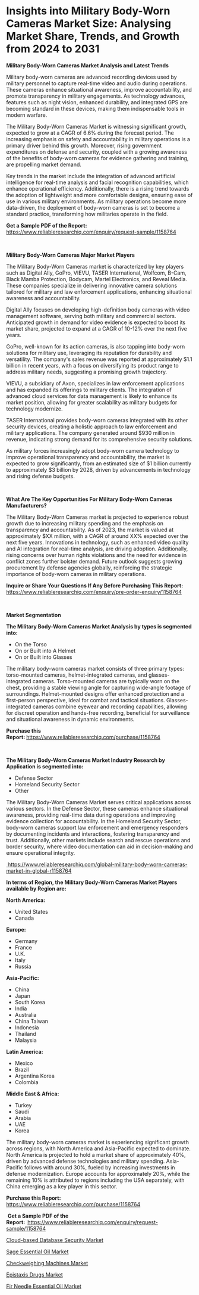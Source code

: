 <p><h1>Insights into Military Body-Worn Cameras Market Size: Analysing Market Share, Trends, and Growth from 2024 to 2031</h1></p><p><strong>Military Body-Worn Cameras Market Analysis and Latest Trends</strong></p>
<p><p>Military body-worn cameras are advanced recording devices used by military personnel to capture real-time video and audio during operations. These cameras enhance situational awareness, improve accountability, and promote transparency in military engagements. As technology advances, features such as night vision, enhanced durability, and integrated GPS are becoming standard in these devices, making them indispensable tools in modern warfare.</p><p>The Military Body-Worn Cameras Market is witnessing significant growth, expected to grow at a CAGR of 6.6% during the forecast period. The increasing emphasis on safety and accountability in military operations is a primary driver behind this growth. Moreover, rising government expenditures on defense and security, coupled with a growing awareness of the benefits of body-worn cameras for evidence gathering and training, are propelling market demand.</p><p>Key trends in the market include the integration of advanced artificial intelligence for real-time analysis and facial recognition capabilities, which enhance operational efficiency. Additionally, there is a rising trend towards the adoption of lightweight and more comfortable designs, ensuring ease of use in various military environments. As military operations become more data-driven, the deployment of body-worn cameras is set to become a standard practice, transforming how militaries operate in the field.</p></p>
<p><strong>Get a Sample PDF of the Report:&nbsp;</strong> <a href="https://www.reliableresearchiq.com/enquiry/request-sample/1158764?utm_campaign=121&utm_medium=2&utm_source=Github&utm_content=ia&utm_term=26122024&utm_id=military-body-worn-cameras">https://www.reliableresearchiq.com/enquiry/request-sample/1158764</a></p>
<p>&nbsp;</p>
<p><strong>Military Body-Worn Cameras Major Market Players</strong></p>
<p><p>The Military Body-Worn Cameras market is characterized by key players such as Digital Ally, GoPro, VIEVU, TASER International, Wolfcom, B-Cam, Black Mamba Protection, Bodycam, Martel Electronics, and Reveal Media. These companies specialize in delivering innovative camera solutions tailored for military and law enforcement applications, enhancing situational awareness and accountability.</p><p>Digital Ally focuses on developing high-definition body cameras with video management software, serving both military and commercial sectors. Anticipated growth in demand for video evidence is expected to boost its market share, projected to expand at a CAGR of 10-12% over the next five years.</p><p>GoPro, well-known for its action cameras, is also tapping into body-worn solutions for military use, leveraging its reputation for durability and versatility. The company's sales revenue was reported at approximately $1.1 billion in recent years, with a focus on diversifying its product range to address military needs, suggesting a promising growth trajectory.</p><p>VIEVU, a subsidiary of Axon, specializes in law enforcement applications and has expanded its offerings to military clients. The integration of advanced cloud services for data management is likely to enhance its market position, allowing for greater scalability as military budgets for technology modernize.</p><p>TASER International provides body-worn cameras integrated with its other security devices, creating a holistic approach to law enforcement and military applications. The company generated around $930 million in revenue, indicating strong demand for its comprehensive security solutions.</p><p>As military forces increasingly adopt body-worn camera technology to improve operational transparency and accountability, the market is expected to grow significantly, from an estimated size of $1 billion currently to approximately $3 billion by 2028, driven by advancements in technology and rising defense budgets.</p></p>
<p>&nbsp;</p>
<p><strong>What Are The Key Opportunities For Military Body-Worn Cameras Manufacturers?</strong></p>
<p><p>The Military Body-Worn Cameras market is projected to experience robust growth due to increasing military spending and the emphasis on transparency and accountability. As of 2023, the market is valued at approximately $XX million, with a CAGR of around XX% expected over the next five years. Innovations in technology, such as enhanced video quality and AI integration for real-time analysis, are driving adoption. Additionally, rising concerns over human rights violations and the need for evidence in conflict zones further bolster demand. Future outlook suggests growing procurement by defense agencies globally, reinforcing the strategic importance of body-worn cameras in military operations.</p></p>
<p><strong>Inquire or Share Your Questions If Any Before Purchasing This Report:</strong> <a href="https://www.reliableresearchiq.com/enquiry/pre-order-enquiry/1158764?utm_campaign=121&utm_medium=2&utm_source=Github&utm_content=ia&utm_term=26122024&utm_id=military-body-worn-cameras">https://www.reliableresearchiq.com/enquiry/pre-order-enquiry/1158764</a></p>
<p>&nbsp;</p>
<p><strong>Market Segmentation</strong></p>
<p><strong>The Military Body-Worn Cameras Market Analysis by types is segmented into:</strong></p>
<p><ul><li>On the Torso</li><li>On or Built into A Helmet</li><li>On or Built into Glasses</li></ul></p>
<p><p>The military body-worn cameras market consists of three primary types: torso-mounted cameras, helmet-integrated cameras, and glasses-integrated cameras. Torso-mounted cameras are typically worn on the chest, providing a stable viewing angle for capturing wide-angle footage of surroundings. Helmet-mounted designs offer enhanced protection and a first-person perspective, ideal for combat and tactical situations. Glasses-integrated cameras combine eyewear and recording capabilities, allowing for discreet operation and hands-free recording, beneficial for surveillance and situational awareness in dynamic environments.</p></p>
<p><strong>Purchase this Report:&nbsp;</strong><a href="https://www.reliableresearchiq.com/purchase/1158764?utm_campaign=121&utm_medium=2&utm_source=Github&utm_content=ia&utm_term=26122024&utm_id=military-body-worn-cameras">https://www.reliableresearchiq.com/purchase/1158764</a></p>
<p>&nbsp;</p>
<p><strong>The Military Body-Worn Cameras Market Industry Research by Application is segmented into:</strong></p>
<p><ul><li>Defense Sector</li><li>Homeland Security Sector</li><li>Other</li></ul></p>
<p><p>The Military Body-Worn Cameras Market serves critical applications across various sectors. In the Defense Sector, these cameras enhance situational awareness, providing real-time data during operations and improving evidence collection for accountability. In the Homeland Security Sector, body-worn cameras support law enforcement and emergency responders by documenting incidents and interactions, fostering transparency and trust. Additionally, other markets include search and rescue operations and border security, where video documentation can aid in decision-making and ensure operational integrity.</p></p>
<p><a href="https://www.reliableresearchiq.com/global-military-body-worn-cameras-market-in-global-r1158764?utm_campaign=121&utm_medium=2&utm_source=Github&utm_content=ia&utm_term=26122024&utm_id=military-body-worn-cameras">&nbsp;https://www.reliableresearchiq.com/global-military-body-worn-cameras-market-in-global-r1158764</a></p>
<p><strong>In terms of Region, the Military Body-Worn Cameras Market Players available by Region are:</strong></p>
<p>
    <p> <strong> North America: </strong>
        <ul>
            <li>United States</li>
            <li>Canada</li>
        </ul>
        </p> 
    <p> <strong> Europe: </strong>
        <ul>
            <li>Germany</li>
            <li>France</li>
            <li>U.K.</li>
            <li>Italy</li>
            <li>Russia</li>
        </ul>
        </p> 
    <p> <strong> Asia-Pacific: </strong>
        <ul>
            <li>China</li>
            <li>Japan</li>
            <li>South Korea</li>
            <li>India</li>
            <li>Australia</li>
            <li>China Taiwan</li>
            <li>Indonesia</li>
            <li>Thailand</li>
            <li>Malaysia</li>
        </ul>
        </p> 
    <p> <strong> Latin America: </strong>
        <ul>
            <li>Mexico</li>
            <li>Brazil</li>
            <li>Argentina Korea</li>
            <li>Colombia</li>
        </ul>
        </p> 
    <p> <strong> Middle East & Africa: </strong>
        <ul>
            <li>Turkey</li>
            <li>Saudi</li>
            <li>Arabia</li>
            <li>UAE</li>
            <li>Korea</li>
        </ul>
    </p>
    </p>
<p><p>The military body-worn cameras market is experiencing significant growth across regions, with North America and Asia-Pacific expected to dominate. North America is projected to hold a market share of approximately 40%, driven by advanced defense technologies and military spending. Asia-Pacific follows with around 30%, fueled by increasing investments in defense modernization. Europe accounts for approximately 20%, while the remaining 10% is attributed to regions including the USA separately, with China emerging as a key player in this sector.</p></p>
<p><strong>Purchase this Report: </strong><a href="https://www.reliableresearchiq.com/purchase/1158764?utm_campaign=121&utm_medium=2&utm_source=Github&utm_content=ia&utm_term=26122024&utm_id=military-body-worn-cameras">https://www.reliableresearchiq.com/purchase/1158764</a></p>
<p>&nbsp;<strong>Get a Sample PDF of the Report:&nbsp;&nbsp;</strong><a href="https://www.reliableresearchiq.com/enquiry/request-sample/1158764?utm_campaign=121&utm_medium=2&utm_source=Github&utm_content=ia&utm_term=26122024&utm_id=military-body-worn-cameras">https://www.reliableresearchiq.com/enquiry/request-sample/1158764</a></p>
<p><strong></strong></p>
<p><p><a href="https://github.com/janraimondo83/Market-Research-Report-List-1/blob/main/cloud-based-database-security-market.md?utm_campaign=121&utm_medium=2&utm_source=Github&utm_content=ia&utm_term=26122024&utm_id=military-body-worn-cameras">Cloud-based Database Security Market</a></p><p><a href="https://www.linkedin.com/pulse/sage-essential-oil-market-size-trends-117-growth-forecast-from-7fl4e?utm_campaign=121&utm_medium=2&utm_source=Github&utm_content=ia&utm_term=26122024&utm_id=military-body-worn-cameras">Sage Essential Oil Market</a></p><p><a href="https://www.linkedin.com/pulse/evaluating-market-players-checkweighing-machines-sector-strengths-95j8f?utm_campaign=121&utm_medium=2&utm_source=Github&utm_content=ia&utm_term=26122024&utm_id=military-body-worn-cameras">Checkweighing Machines Market</a></p><p><a href="https://www.linkedin.com/pulse/determining-epistaxis-drugsmarket-size-trends-projected-cagr-aipaf?utm_campaign=121&utm_medium=2&utm_source=Github&utm_content=ia&utm_term=26122024&utm_id=military-body-worn-cameras">Epistaxis Drugs Market</a></p><p><a href="https://www.linkedin.com/pulse/global-growth-fir-needle-essential-oil-market-projected-53-cagr-ceite?utm_campaign=121&utm_medium=2&utm_source=Github&utm_content=ia&utm_term=26122024&utm_id=military-body-worn-cameras">Fir Needle Essential Oil Market</a></p></p>